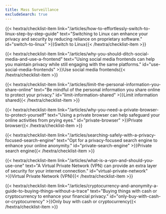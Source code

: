 ```yaml
---
title: Mass Surveillance
excludeSearch: true
---
```

{{< hextra/checklist-item link="/articles/how-to-effortlessly-switch-to-linux-step-by-step-guide" text="Switching to Linux can enhance your privacy and security by reducing reliance on proprietary software." id="switch-to-linux" >}}Switch to Linux{{< /hextra/checklist-item >}}

{{< hextra/checklist-item link="/articles/why-you-should-ditch-social-media-and-use-a-frontend" text="Using social media frontends can help you maintain privacy while still engaging with the same platforms." id="use-social-media-frontends" >}}Use social media frontends{{< /hextra/checklist-item >}}

{{< hextra/checklist-item link="/articles/limit-the-personal-information-you-share-online" text="Be mindful of the personal information you share online to protect your privacy." id="limit-information-shared" >}}Limit information shared{{< /hextra/checklist-item >}}

{{< hextra/checklist-item link="/articles/why-you-need-a-private-browser-to-protect-yourself" text="Using a private browser can help safeguard your online activities from prying eyes." id="private-browser" >}}Private browser{{< /hextra/checklist-item >}}

{{< hextra/checklist-item link="/articles/searching-safely-with-a-privacy-focused-search-engine" text="Opt for a privacy-focused search engine to enhance your online anonymity." id="private-search-engine" >}}Private search engine{{< /hextra/checklist-item >}}

{{< hextra/checklist-item link="/articles/what-is-a-vpn-and-should-you-use-one" text="A Virtual Private Network (VPN) can provide an extra layer of security for your internet connection." id="virtual-private-network" >}}Virtual Private Network (VPN){{< /hextra/checklist-item >}}

{{< hextra/checklist-item link="/articles/cryptocurrency-and-anonymity-a-guide-to-buying-things-without-a-trace" text="Buying things with cash or cryptocurrency to enhance your financial privacy." id="only-buy-with-cash-or-cryptocurrency" >}}Only buy with cash or cryptocurrency{{< /hextra/checklist-item >}}
